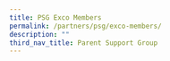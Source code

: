 ```yaml
---
title: PSG Exco Members
permalink: /partners/psg/exco-members/
description: ""
third_nav_title: Parent Support Group
---
```


